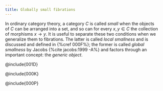 ```yaml
---
title: Globally small fibrations
---
```


In ordinary category theory, a category $C$ is called *small* when the objects
of $C$ can be arranged into a set, and so can for every $x,y\in C$ the
collection of morphisms $x\to y$. It is useful to separate these two conditions
when we generalize them to fibrations. The latter is called *local smallness*
and is discussed and defined in {%cref 000F%}; the former is called *global
smallness* by Jacobs {%cite jacobs:1999 -A%} and factors through an important concept: the *generic object*.

@include{001D}

@include{000K}

@include{000P}
